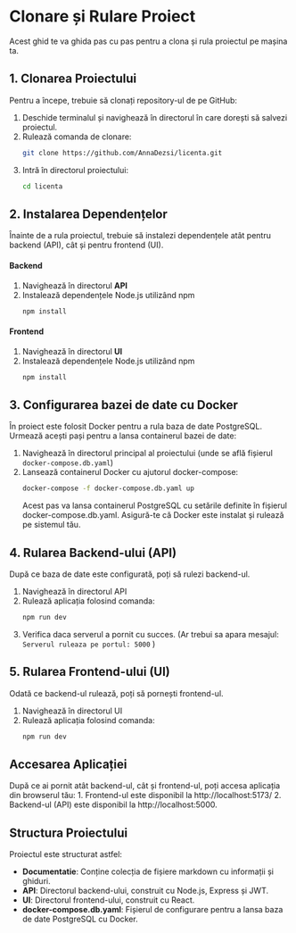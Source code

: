 # Clonare și Rulare Proiect

Acest ghid te va ghida pas cu pas pentru a clona și rula proiectul pe mașina ta.

## 1. Clonarea Proiectului

Pentru a începe, trebuie să clonați repository-ul de pe GitHub:

1. Deschide terminalul și navighează în directorul în care dorești să salvezi proiectul.
2. Rulează comanda de clonare:
   ```bash
   git clone https://github.com/AnnaDezsi/licenta.git
   ```
3. Intră în directorul proiectului:
    ```bash
    cd licenta
    ```

## 2. Instalarea Dependențelor
Înainte de a rula proiectul, trebuie să instalezi dependențele atât pentru backend (API), cât și pentru frontend (UI).
####     Backend
1. Navighează în directorul **API**
2. Instalează dependențele Node.js utilizând npm
    ```bash
    npm install
    ```

#### Frontend
1. Navighează în directorul **UI**
2. Instalează dependențele Node.js utilizând npm
    ```bash
    npm install
    ```


## 3. Configurarea bazei de date cu Docker
În proiect este folosit Docker pentru a rula baza de date PostgreSQL. Urmează acești pași pentru a lansa containerul bazei de date:
1. Navighează în directorul principal al proiectului (unde se află fișierul <code>docker-compose.db.yaml</code>)
2. Lansează containerul Docker cu ajutorul docker-compose:
    ```bash
    docker-compose -f docker-compose.db.yaml up
    ```
    Acest pas va lansa containerul PostgreSQL cu setările definite în fișierul docker-compose.db.yaml. Asigură-te că Docker este instalat și rulează pe sistemul tău.

## 4. Rularea Backend-ului (API)
După ce baza de date este configurată, poți să rulezi backend-ul.
1. Navighează în directorul API
2. Rulează aplicația folosind comanda:
    ```bash
    npm run dev
    ```
3. Verifica daca serverul a pornit cu succes. (Ar trebui sa apara mesajul: <code>Serverul ruleaza pe portul: 5000</code> )

## 5. Rularea Frontend-ului (UI)
Odată ce backend-ul rulează, poți să pornești frontend-ul.
1. Navighează în directorul UI
2. Rulează aplicația folosind comanda:
    ```bash
    npm run dev
    ```

## Accesarea Aplicației 
După ce ai pornit atât backend-ul, cât și frontend-ul, poți accesa aplicația din browserul tău:
    1. Frontend-ul este disponibil la http://localhost:5173/
    2. Backend-ul (API) este disponibil la http://localhost:5000.

## Structura Proiectului
Proiectul este structurat astfel:
- **Documentatie**: Conține colecția de fișiere markdown cu informații și ghiduri.
- **API**: Directorul backend-ului, construit cu Node.js, Express și JWT.
- **UI**: Directorul frontend-ului, construit cu React.
- **docker-compose.db.yaml**: Fișierul de configurare pentru a lansa baza de date PostgreSQL cu Docker.


